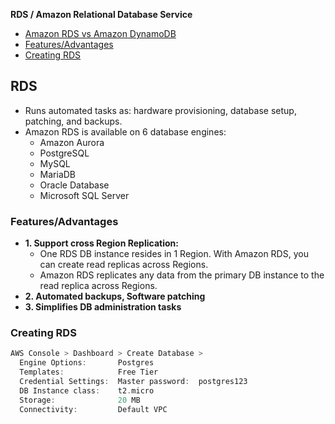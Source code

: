 **RDS / Amazon Relational Database Service**
- [Amazon RDS vs Amazon DynamoDB](/System-Design/Concepts/Databases/NOSQL/AWS_DynamoDB/README.md#vs)
- [Features/Advantages](#f)
- [Creating RDS](#c)

## RDS 
- Runs automated tasks as: hardware provisioning, database setup, patching, and backups.
- Amazon RDS is available on 6 database engines:
  - Amazon Aurora
  - PostgreSQL
  - MySQL
  - MariaDB
  - Oracle Database
  - Microsoft SQL Server

<a name=f></a>
### Features/Advantages
- **1. Support cross Region Replication:**
  - One RDS DB instance resides in 1 Region. With Amazon RDS, you can create read replicas across Regions.
  - Amazon RDS replicates any data from the primary DB instance to the read replica across Regions.
- **2. Automated backups, Software patching**
- **3. Simplifies DB administration tasks**

<a name=c></a>
### Creating RDS
```c
AWS Console > Dashboard > Create Database > 
  Engine Options:       Postgres
  Templates:            Free Tier
  Credential Settings:  Master password:  postgres123
  DB Instance class:    t2.micro
  Storage:              20 MB
  Connectivity:         Default VPC
```
